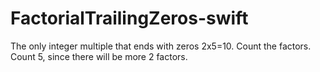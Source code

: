 # FactorialTrailingZeros-swift

The only integer multiple that ends with zeros 2x5=10. Count the factors. Count 5, since there will be more 2 factors.
